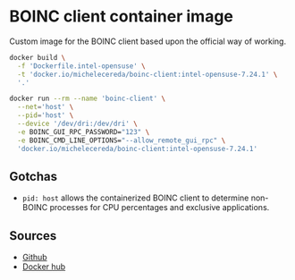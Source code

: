 # BOINC client container image

Custom image for the BOINC client based upon the official way of working.

```sh
docker build \
  -f 'Dockerfile.intel-opensuse' \
  -t 'docker.io/michelecereda/boinc-client:intel-opensuse-7.24.1' \
  '.'

docker run --rm --name 'boinc-client' \
  --net='host' \
  --pid='host' \
  --device '/dev/dri:/dev/dri' \
  -e BOINC_GUI_RPC_PASSWORD="123" \
  -e BOINC_CMD_LINE_OPTIONS="--allow_remote_gui_rpc" \
  'docker.io/michelecereda/boinc-client:intel-opensuse-7.24.1'
```

## Gotchas

- `pid: host` allows the containerized BOINC client to determine non-BOINC processes for CPU percentages and exclusive applications.

## Sources

- [Github]
- [Docker hub]

<!--
  References
  -->

<!-- Upstream -->
[docker hub]: https://hub.docker.com/r/boinc/client
[github]: https://github.com/BOINC/boinc-client-docker

